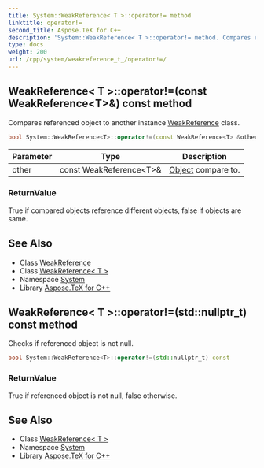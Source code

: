 ```yaml
---
title: System::WeakReference< T >::operator!= method
linktitle: operator!=
second_title: Aspose.TeX for C++
description: 'System::WeakReference< T >::operator!= method. Compares referenced object to another instance WeakReference class in C++.'
type: docs
weight: 200
url: /cpp/system/weakreference_t_/operator!=/
---
```

## WeakReference< T >::operator!=(const WeakReference\<T\>\&) const method


Compares referenced object to another instance [WeakReference](../../weakreference/) class.

```cpp
bool System::WeakReference<T>::operator!=(const WeakReference<T> &other) const
```


| Parameter | Type | Description |
| --- | --- | --- |
| other | const WeakReference\<T\>\& | [Object](../../object/) compare to. |

### ReturnValue

True if compared objects reference different objects, false if objects are same.

## See Also

* Class [WeakReference](../../weakreference/)
* Class [WeakReference< T >](../)
* Namespace [System](../../)
* Library [Aspose.TeX for C++](../../../)
## WeakReference< T >::operator!=(std::nullptr_t) const method


Checks if referenced object is not null.

```cpp
bool System::WeakReference<T>::operator!=(std::nullptr_t) const
```


### ReturnValue

True if referenced object is not null, false otherwise.

## See Also

* Class [WeakReference< T >](../)
* Namespace [System](../../)
* Library [Aspose.TeX for C++](../../../)

